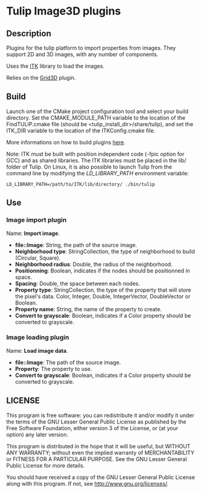 # Tulip Image3D plugins

## Description

Plugins for the tulip platform to import properties from images. They support 2D and 3D images, with any number of components.

Uses the [ITK](http://www.itk.org/) library to load the images.

Relies on the [Grid3D](http://github.com/Sigill/tulip-plugin-grid3d-import) plugin.

## Build

Launch one of the CMake project configuration tool and select your build directory. Set the CMAKE_MODULE_PATH variable to the location of the FindTULIP.cmake file (should be &lt;tulip_install_dir&gt;/share/tulip), and set the ITK_DIR variable to the location of the ITKConfig.cmake file.

More informations on how to build plugins [here](http://tulip.labri.fr/TulipDrupal/?q=node/1481).

Note: ITK must be built with position independent code (-fpic option for GCC) and as shared libraries. The ITK libraries must be placed in the lib/ folder of Tulip. On Linux, it is also possible to launch Tulip from the command line by modifying the _LD_LIBRARY_PATH_ environment variable:

	LD_LIBRARY_PATH=/path/to/ITK/lib/directory/ ./bin/tulip

## Use

### Image import plugin

Name: **Import image**.

* **file::Image**: String, the path of the source image.
* **Neighborhood type**: StringCollection, the type of neighborhood to build (Circular, Square).
* **Neighborhood radius**: Double, the radius of the neighborhood.
* **Positionning**: Boolean, indicates if the nodes should be positionned in space.
* **Spacing**: Double, the space between each nodes.
* **Property type**: StringCollection, the type of the property that will store the pixel's data. Color, Integer, Double, IntegerVector, DoubleVector or Boolean.
* **Property name**: String, the name of the property to create.
* **Convert to grayscale**: Boolean, indicates if a Color property should be converted to grayscale.

### Image loading plugin

Name: **Load image data**.

* **file::Image**: The path of the source image.
* **Property**: The property to use.
* **Convert to grayscale**: Boolean, indicates if a Color property should be converted to grayscale.

## LICENSE

This program is free software: you can redistribute it and/or modify it under the terms of the GNU Lesser General Public License as published by the Free Software Foundation, either version 3 of the License, or (at your option) any later version.

This program is distributed in the hope that it will be useful, but WITHOUT ANY WARRANTY; without even the implied warranty of MERCHANTABILITY or FITNESS FOR A PARTICULAR PURPOSE. See the GNU Lesser General Public License for more details.

You should have received a copy of the GNU Lesser General Public License along with this program. If not, see <http://www.gnu.org/licenses/>.

